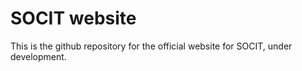 # SOCIT website
This is the github repository for the official website for SOCIT, under development.